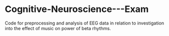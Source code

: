 # Cognitive-Neuroscience---Exam
Code for preprocessing and analysis of EEG data in relation to investigation into the effect of music on power of beta rhythms.
